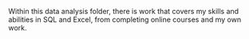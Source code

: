 Within this data analysis folder, there is work that covers my skills and abilities in SQL and Excel, from completing online courses and my own work.
